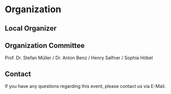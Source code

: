 # Organization

## Local Organizer

## Organization Committee
Prof. Dr. Stefan Müller /
Dr. Anton Benz /
Henry Salfner /
Sophia Höbel 

## Contact 
If you have any questions regarding this event, please contact us via E-Mail.
